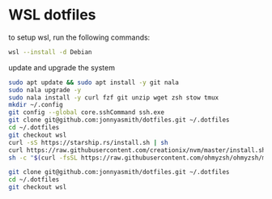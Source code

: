 # WSL dotfiles

to setup wsl, run the following commands:

```bash
wsl --install -d Debian
```

update and upgrade the system

```bash
sudo apt update && sudo apt install -y git nala
sudo nala upgrade -y
sudo nala install -y curl fzf git unzip wget zsh stow tmux
mkdir ~/.config
git config --global core.sshCommand ssh.exe
git clone git@github.com:jonnyasmith/dotfiles.git ~/.dotfiles
cd ~/.dotfiles
git checkout wsl
curl -sS https://starship.rs/install.sh | sh
curl https://raw.githubusercontent.com/creationix/nvm/master/install.sh | bash
sh -c "$(curl -fsSL https://raw.githubusercontent.com/ohmyzsh/ohmyzsh/master/tools/install.sh)"
```

```bash
git clone git@github.com:jonnyasmith/dotfiles.git ~/.dotfiles
cd ~/.dotfiles
git checkout wsl
```

